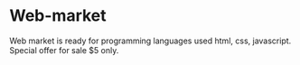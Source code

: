 # Web-market
Web market is ready for programming languages ​​used html, css, javascript. Special offer for sale $5 only.
